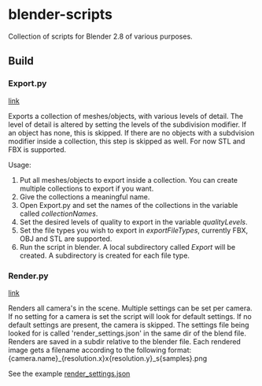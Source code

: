 # blender-scripts
Collection of scripts for Blender 2.8 of various purposes.

## Build
### Export.py

[link](./Build/Export.py)

Exports a collection of meshes/objects, with various levels of detail. The level of detail is altered by setting the levels of the subdivision modifier. If an object has none, this is skipped. If there are no objects with a subdvision modifier inside a collection, this step is skipped as well.
For now STL and FBX is supported.

Usage:
1. Put all meshes/objects to export inside a collection. You can create multiple collections to export if you want.
2. Give the collections a meaningful name.
3. Open Export.py and set the names of the collections in the variable called *collectionNames*.
4. Set the desired levels of quality to export in the variable *qualityLevels*.
5. Set the file types you wish to export in *exportFileTypes*, currently FBX, OBJ and STL are supported.
6. Run the script in blender. A local subdirectory called *Export* will be created. A subdirectory is created for each file type.


### Render.py

[link](./Build/Render.py)

Renders all camera's in the scene. Multiple settings can be set per camera. If no setting for a camera is set the script will look for default settings. If no default settings are present, the camera is skipped. The settings file being looked for is called 'render_settings.json' in the same dir of the blend file.
Renders are saved in a subdir relative to the blender file. Each rendered image gets a filename according to the following format: {camera.name}_{resolution.x}x{resolution.y}_s{samples}.png

See the example [render_settings.json](./Build/render_settings.json)
